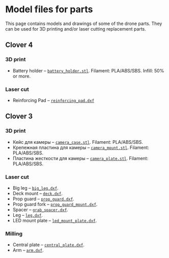 # Model files for parts

This page contains models and drawings of some of the drone parts. They can be used for 3D printing and/or laser cutting replacement parts.

## Clover 4

### 3D print

* Battery holder – [`battery_holder.stl`](https://github.com/CopterExpress/clever/raw/master/docs/assets/battery_holder.stl). Filament: PLA/ABS/SBS. Infill: 50% or more.

### Laser cut

* Reinforcing Pad – [`reinforcing_pad.dxf`](https://github.com/CopterExpress/clever/raw/master/docs/assets/dxf/reinforcing_pad.dxf)

## Clover 3

### 3D print

* Кейс для камеры – [`camera_case.stl`](https://github.com/CopterExpress/clever/raw/master/docs/assets/stl/camera_case.stl). Filament: PLA/ABS/SBS.
* Крепежная пластина для камеры – [`camera_mount.stl`](https://github.com/CopterExpress/clever/raw/master/docs/assets/stl/camera_mount.stl). Filament: PLA/ABS/SBS.
* Пластина жесткости для камеры – [`camera_plate.stl`](https://github.com/CopterExpress/clever/raw/master/docs/assets/stl/camera_plate.stl). Filament: PLA/ABS/SBS.

### Laser cut

* Big leg – [`big_leg.dxf`](https://github.com/CopterExpress/clever/raw/master/docs/assets/dxf/big_leg.dxf).
* Deck mount – [`deck.dxf`](https://github.com/CopterExpress/clever/raw/master/docs/assets/dxf/deck.dxf).
* Prop guard – [`prop_guard.dxf`](https://github.com/CopterExpress/clever/raw/master/docs/assets/dxf/prop_guard.dxf).
* Prop guard fork – [`prop_guard_mount.dxf`](https://github.com/CopterExpress/clever/raw/master/docs/assets/dxf/prop_guard_mount.dxf).
* Spacer – [`grab_spacer.dxf`](https://github.com/CopterExpress/clever/raw/master/docs/assets/dxf/grab_spacer.dxf).
* Leg – [`leg.dxf`](https://github.com/CopterExpress/clever/raw/master/docs/assets/dxf/leg.dxf).
* LED mount plate – [`led_mount_plate.dxf`](https://github.com/CopterExpress/clever/raw/master/docs/assets/dxf/led_mount_plate.dxf).

### Milling

* Central plate – [`central_plate.dxf`](https://github.com/CopterExpress/clever/raw/master/docs/assets/dxf/central_plate.dxf).
* Arm – [`arm.dxf`](https://github.com/CopterExpress/clever/raw/master/docs/assets/dxf/arm.dxf).
